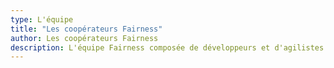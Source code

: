 ```yaml
---
type: L'équipe
title: "Les coopérateurs Fairness"
author: Les coopérateurs Fairness
description: L'équipe Fairness composée de développeurs et d'agilistes.
---
```

